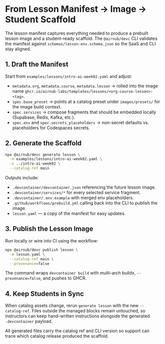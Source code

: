 # From Lesson Manifest → Image → Student Scaffold

The lesson manifest captures everything needed to produce a prebuilt lesson image and a student-ready scaffold. The `@airnub/devc` CLI validates the manifest against `schemas/lesson-env.schema.json` so the SaaS and CLI stay aligned.

## 1. Draft the Manifest

Start from `examples/lessons/intro-ai-week02.yaml` and adjust:

* `metadata.org`, `metadata.course`, `metadata.lesson` → rolled into the image name `ghcr.io/airnub-labs/templates/lessons/<org-course-lesson>:<tag>`.
* `spec.base_preset` → points at a catalog preset under `images/presets/` for the image build context.
* `spec.services` → compose fragments that should be embedded locally (Supabase, Redis, Kafka, etc.).
* `spec.env` and `spec.secrets_placeholders` → non-secret defaults vs. placeholders for Codespaces secrets.

## 2. Generate the Scaffold

```bash
npx @airnub/devc generate lesson \
  -m examples/lessons/intro-ai-week02.yaml \
  -o ../intro-ai-week02 \
  --catalog-ref main
```

Outputs include:

* `.devcontainer/devcontainer.json` referencing the future lesson image.
* `.devcontainer/services/*` for every selected service fragment.
* `.devcontainer/.env.example` with merged env placeholders.
* `.github/workflows/prebuild.yml` calling back into the CLI to publish the image.
* `lesson.yaml` — a copy of the manifest for easy updates.

## 3. Publish the Lesson Image

Run locally or wire into CI using the workflow:

```bash
npx @airnub/devc publish lesson \
  -m lesson.yaml \
  --catalog-ref main \
  --provenance=false
```

The command wraps `devcontainer build` with multi-arch buildx, `--provenance=false`, and pushes to GHCR.

## 4. Keep Students in Sync

When catalog assets change, rerun `generate lesson` with the new `--catalog-ref`. Files outside the managed blocks remain untouched, so instructors can keep hand-written instructions alongside the generated `.devcontainer` payload.

All generated files carry the catalog ref and CLI version so support can trace which catalog release produced the scaffold.
